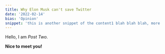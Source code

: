 ```yaml
---
title: Why Elon Musk can't save Twitter
date: '2022-02-14'
bias: 'Opinion'
snippet: 'this is another snippet of the content1 blah blah blah, more content to see if the padding and stuff is working'
---
```


Hello, I am _Post Two._

**Nice to meet you!**
